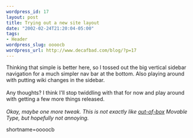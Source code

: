 ```yaml
--- 
wordpress_id: 17
layout: post
title: Trying out a new site layout
date: "2002-02-24T21:20:04-05:00"
tags: 
- Header
wordpress_slug: oooocb
wordpress_url: http://www.decafbad.com/blog/?p=17
---
```

Thinking that simple is better here, so I tossed out the big vertical sidebar navigation for a much simpler nav bar at the bottom.  Also playing around with putting wiki changes in the sidebar.
<br /><br />
Any thoughts?  I think I'll stop twiddling with that for now and play around with getting a few more things released.
<br /><br />
<i>Okay, maybe one more tweak.  This is not exactly like <a href="http://www.decafbad.com/twiki/bin/view/Main/OutOfBox">out-of-box</a> Movable Type, but hopefully not annoying.</i>
<!--more-->
shortname=oooocb
